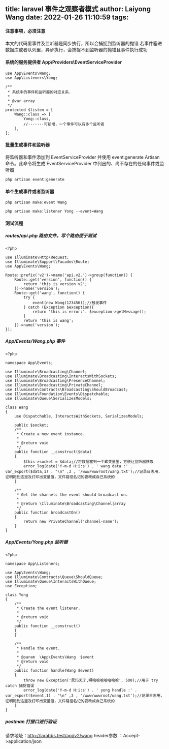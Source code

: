 title: laravel 事件之观察者模式
author: Laiyong Wang
date: 2022-01-26 11:10:59
tags:
---
#### 注意事项，必须注意
本文的代码里事件及监听器是同步执行，所以会捕捉到监听器的抛错
若事件塞进数据库或者队列里，异步执行，会捕捉不到监听器的抛错且事件执行成功

#### 系统的服务提供者 App\Providers\EventServiceProvider

```
use App\Events\Wang;
use App\Listeners\Yong;

/**
 * 系统中的事件和监听器的对应关系.
 *
 * @var array
 */
protected $listen = [
    Wang::class => [
        Yong::class,
        //·······可新增，一个事件可以有多个监听者
    ],
];
```

#### 批量生成事件和监听器
将监听器和事件添加到 EventServiceProvider 并使用 event:generate Artisan 命令。此命令将生成 EventServiceProvider 中列出的、尚不存在的任何事件或监听器
```
php artisan event:generate
```
#### 单个生成事件或者监听器
```
php artisan make:event Wang

php artisan make:listener Yong --event=Wang
```
#### 测试流程

##### routes/api.php 路由文件，写个路由便于测试
```
<?php

use Illuminate\Http\Request;
use Illuminate\Support\Facades\Route;
use App\Events\Wang;

Route::prefix('v2')->name('api.v2.')->group(function() {
    Route::get('version', function() {
        return 'this is version v2';
    })->name('version');
    Route::get('wang', function() {
        try {
            event(new Wang(123456));//触发事件
        } catch (Exception $exception){
            return 'this is error:'. $exception->getMessage();
        }
        return 'this is wang';
    })->name('version');
});
```
##### App/Events/Wang.php 事件
```
<?php

namespace App\Events;

use Illuminate\Broadcasting\Channel;
use Illuminate\Broadcasting\InteractsWithSockets;
use Illuminate\Broadcasting\PresenceChannel;
use Illuminate\Broadcasting\PrivateChannel;
use Illuminate\Contracts\Broadcasting\ShouldBroadcast;
use Illuminate\Foundation\Events\Dispatchable;
use Illuminate\Queue\SerializesModels;

class Wang
{
    use Dispatchable, InteractsWithSockets, SerializesModels;

    public $socket;
    /**
     * Create a new event instance.
     *
     * @return void
     */
    public function __construct($data)
    {
        $this->socket = $data;//将数据塞到一个累变量里，方便让监听器获取
        error_log(date('Y-m-d H:i:s') . ' wang data :' . var_export($data,1) . "\n" ,3 , '/www/wwwroot/wang.txt');//记录日志用，证明跑到这里及打印出变量值，文件路径名记的要改成自己系统的
    }

    /**
     * Get the channels the event should broadcast on.
     *
     * @return \Illuminate\Broadcasting\Channel|array
     */
    public function broadcastOn()
    {
        return new PrivateChannel('channel-name');
    }
}

```
##### App/Events/Yong.php 监听器
```
<?php

namespace App\Listeners;

use App\Events\Wang;
use Illuminate\Contracts\Queue\ShouldQueue;
use Illuminate\Queue\InteractsWithQueue;
use Exception;

class Yong
{
    /**
     * Create the event listener.
     *
     * @return void
     */
    public function __construct()
    {
    }

    /**
     * Handle the event.
     *
     * @param  \App\Events\Wang  $event
     * @return void
     */
    public function handle(Wang $event)
    {
        throw new Exception('尼玛无了,啊哈哈哈哈哈哈哈', 500);//用于 try catch 捕捉错误
        error_log(date('Y-m-d H:i:s') . ' yong handle :' . var_export($event,1) . "\n" ,3 , '/www/wwwroot/wang.txt');//记录日志用，证明跑到这里及打印出变量值，文件路径名记的要改成自己系统的
    }
}
```
##### postman 打接口进行验证
请求地址：http://larabbs.test/api/v2/wang
header参数 ：Accept->application/json











